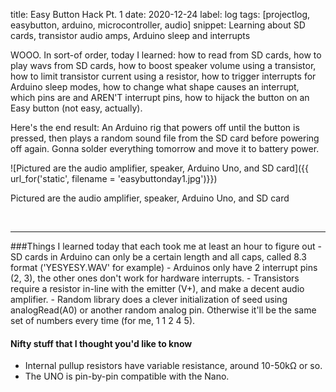 title: Easy Button Hack Pt. 1
date: 2020-12-24
label: log
tags: [projectlog, easybutton, arduino, microcontroller, audio]
snippet: Learning about SD cards, transistor audio amps, Arduino sleep and interrupts

WOOO. In sort-of order, today I learned: how to read from SD cards, how to play wavs from SD cards, how to boost speaker volume using a transistor, how to limit transistor current using a resistor, how to trigger interrupts for Arduino sleep modes, how to change what shape causes an interrupt, which pins are and AREN'T interrupt pins, how to hijack the button on an Easy button (not easy, actually).

Here's the end result: An Arduino rig that powers off until the button is pressed, then plays a random sound file from the SD card before powering off again. Gonna solder everything tomorrow and move it to battery power. 

![Pictured are the audio amplifier, speaker, Arduino Uno, and SD card]({{ url_for('static', filename = 'easybuttonday1.jpg')}})
<p class="caption">Pictured are the audio amplifier, speaker, Arduino Uno, and SD card</p>
<br><hr>
###Things I learned today that each took me at least an hour to figure out
- SD cards in Arduino can only be a certain length and all caps, called 8.3 format ('YESYESY.WAV' for example)
- Arduinos only have 2 interrupt pins (2, 3), the other ones don't work for hardware interrupts. 
- Transistors require a resistor in-line with the emitter (V+), and make a decent audio amplifier.
- Random library does a clever initialization of seed using analogRead(A0) or another random analog pin. Otherwise it'll be the same set of numbers every time (for me, 1 1 2 4 5).

#### Nifty stuff that I thought you'd like to know
- Internal pullup resistors have variable resistance, around 10-50kΩ or so. 
- The UNO is pin-by-pin compatible with the Nano. 
